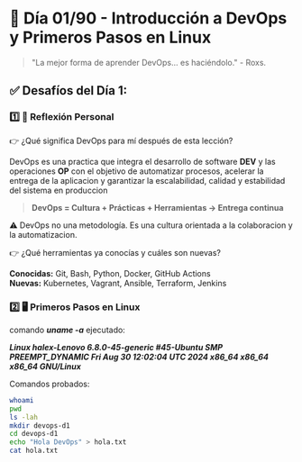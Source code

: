 # 📅 Día 01/90 - Introducción a DevOps y Primeros Pasos en Linux

> "La mejor forma de aprender DevOps... es haciéndolo." - Roxs.

## ✅ Desafíos del Día 1:

### 1️⃣ 🧠 Reflexión Personal
👉 ¿Qué significa DevOps para mí después de esta lección?

DevOps es una practica que integra el desarrollo de software **DEV** y las operaciones **OP** con el objetivo de automatizar procesos, acelerar la entrega de la aplicacion y garantizar la escalabilidad, calidad y estabilidad del sistema en produccion

> **DevOps = Cultura + Prácticas + Herramientas → Entrega continua**

⚠️ DevOps no una metodología. Es una cultura orientada a la colaboracion y la automatizacion.

👉 ¿Qué herramientas ya conocías y cuáles son nuevas?

**Conocidas:** Git, Bash, Python, Docker, GitHub Actions  
**Nuevas:** Kubernetes, Vagrant, Ansible, Terraform, Jenkins

### 2️⃣ 🖥️ Primeros Pasos en Linux

comando **_uname -a_** ejecutado:

**_Linux halex-Lenovo 6.8.0-45-generic #45-Ubuntu SMP PREEMPT_DYNAMIC Fri Aug 30 12:02:04 UTC 2024 x86_64 x86_64 x86_64 GNU/Linux_**

Comandos probados:

```bash
whoami
pwd
ls -lah
mkdir devops-d1
cd devops-d1
echo "Hola DevOps" > hola.txt
cat hola.txt